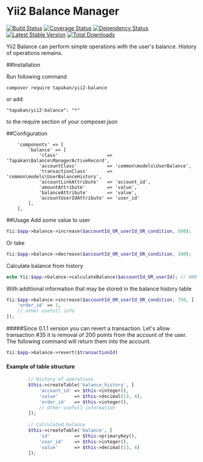 # Yii2 Balance Manager

[![Build Status](https://travis-ci.org/Tapakan/yii2-balance.svg?branch=master)](https://travis-ci.org/Tapakan/yii2-balance) [![Coverage Status](https://coveralls.io/repos/github/Tapakan/yii2-balance/badge.svg?branch=master)](https://coveralls.io/github/Tapakan/yii2-balance?branch=master) [![Dependency Status](https://www.versioneye.com/user/projects/58a193e3940b230032da5925/badge.svg?style=flat-square)](https://www.versioneye.com/user/projects/58a193e3940b230032da5925) [![Latest Stable Version](https://poser.pugx.org/tapakan/yii2-balance/v/stable)](https://packagist.org/packages/tapakan/yii2-balance) [![Total Downloads](https://poser.pugx.org/tapakan/yii2-balance/downloads)](https://packagist.org/packages/tapakan/yii2-balance)

Yii2 Balance can perform simple operations with the user's balance.
History of operations remains.

##Installation

Run following command 
```
composer require tapakan/yii2-balance
```
or add 
```
"tapakan/yii2-balance": "*"
```
to the require section of your composer.json

##Configuration

```
    'components' => [
        'balance' => [
            'class'                  => 'Tapakan\Balance\ManagerActiveRecord',
            'accountClass'           => 'common\models\UserBalance',
            'transactionClass'       => 'common\models\UserBalanceHistory',
            'accountLinkAttribute'   => 'account_id',
            'amountAttribute'        => 'value',
            'balanceAttribute'       => 'value',
            'accountUserIdAttribute' => 'user_id'
        ],
    ],
```

##Usage
Add some value to user
 ```php
Yii:$app->balance->increase($accountId_OR_userId_OR_condition, 500);
 ```
Or take
```php
Yii:$app->balance->decrease($accountId_OR_userId_OR_condition, 100);
```

Calculate balance from history
```php
echo Yii:$app->balance->calculateBalance($accountId_OR_userId); // 400
```

With additional information that may be stored in the balance history table
```php
Yii:$app->balance->increase($accountId_OR_userId_OR_condition, 750, [
    'order_id' => 1,
    // other usefull info
]);
```

#####Since 0.1.1  version you can revert a transaction.
Let's allow transaction #35 it is removal of 200 points from the account of the user. The following command will return them into the account.
```php
Yii:$app->balance->revert($transactionId)
```

#### Example of table structure
```php
        // History of operations
        $this->createTable('balance_history', [
            'account_id' => $this->integer(),
            'value'      => $this->decimal(13, 4),
            'order_id'   => $this->integer(),
            // Other usefull information
        ]);
        
        // Calculated balance
        $this->createTable('balance', [
            'id'         => $this->primaryKey(),
            'user_id'    => $this->integer(),
            'value'      => $this->decimal(13, 4)
        ]);
```

